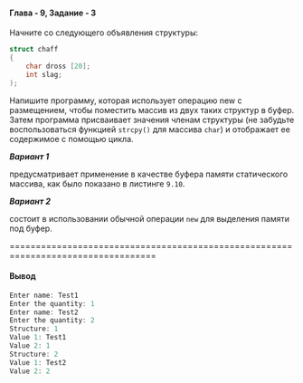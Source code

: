 #### Глава - 9, Задание - 3 ####

Начните со следующего объявления структуры:
```objectivec
struct chaff 
{ 
	char dross [20]; 
	int slag; 
); 
```

Напишите программу, которая использует операцию new с размещением, чтобы
поместить массив из двух таких структур в буфер. Затем программа присваивает
значения членам структуры (не забудьте воспользоваться функцией ```strcpy()```
для массива ```char```) и отображает ее содержимое с помощью цикла. 

***Вариант 1***

предусматривает применение в качестве буфера памяти статического массива,
как было показано в листинге ```9.10```.

***Вариант 2***

состоит в использовании обычной операции ```new``` для выделения памяти под буфер.

==================================================================================
#### Вывод ####
```objectivec
Enter name: Test1
Enter the quantity: 1
Enter name: Test2
Enter the quantity: 2
Structure: 1
Value 1: Test1
Value 2: 1
Structure: 2
Value 1: Test2
Value 2: 2
```